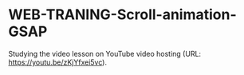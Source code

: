 # WEB-TRANING-Scroll-animation-GSAP
Studying the video lesson on YouTube video hosting (URL: https://youtu.be/zKjYfxei5vc).
